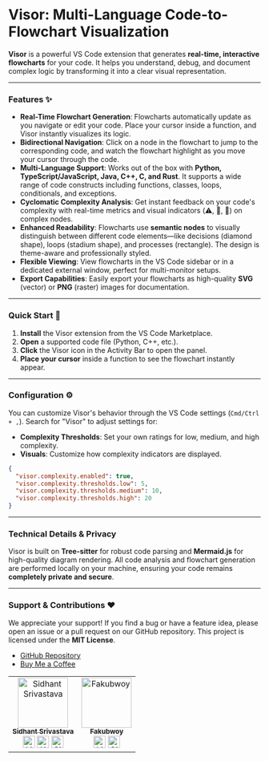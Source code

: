 # Visor: Multi-Language Code-to-Flowchart Visualization

**Visor** is a powerful VS Code extension that generates **real-time, interactive flowcharts** for your code. It helps you understand, debug, and document complex logic by transforming it into a clear visual representation.

-----

### Features ✨

  * **Real-Time Flowchart Generation**: Flowcharts automatically update as you navigate or edit your code. Place your cursor inside a function, and Visor instantly visualizes its logic.
  * **Bidirectional Navigation**: Click on a node in the flowchart to jump to the corresponding code, and watch the flowchart highlight as you move your cursor through the code.
  * **Multi-Language Support**: Works out of the box with **Python, TypeScript/JavaScript, Java, C++, C, and Rust**. It supports a wide range of code constructs including functions, classes, loops, conditionals, and exceptions.
  * **Cyclomatic Complexity Analysis**: Get instant feedback on your code's complexity with real-time metrics and visual indicators (⚠️, 🔴, 🚨) on complex nodes.
  * **Enhanced Readability**: Flowcharts use **semantic nodes** to visually distinguish between different code elements—like decisions (diamond shape), loops (stadium shape), and processes (rectangle). The design is theme-aware and professionally styled.
  * **Flexible Viewing**: View flowcharts in the VS Code sidebar or in a dedicated external window, perfect for multi-monitor setups.
  * **Export Capabilities**: Easily export your flowcharts as high-quality **SVG** (vector) or **PNG** (raster) images for documentation.

-----

### Quick Start 🚀

1.  **Install** the Visor extension from the VS Code Marketplace.
2.  **Open** a supported code file (Python, C++, etc.).
3.  **Click** the Visor icon in the Activity Bar to open the panel.
4.  **Place your cursor** inside a function to see the flowchart instantly appear.

-----

### Configuration ⚙️

You can customize Visor's behavior through the VS Code settings (`Cmd/Ctrl + ,`). Search for "Visor" to adjust settings for:

  * **Complexity Thresholds**: Set your own ratings for low, medium, and high complexity.
  * **Visuals**: Customize how complexity indicators are displayed.

<!-- end list -->

```json
{
  "visor.complexity.enabled": true,
  "visor.complexity.thresholds.low": 5,
  "visor.complexity.thresholds.medium": 10,
  "visor.complexity.thresholds.high": 20
}
```

-----

### Technical Details & Privacy

Visor is built on **Tree-sitter** for robust code parsing and **Mermaid.js** for high-quality diagram rendering. All code analysis and flowchart generation are performed locally on your machine, ensuring your code remains **completely private and secure**.

-----

### Support & Contributions ❤️

We appreciate your support\! If you find a bug or have a feature idea, please open an issue or a pull request on our GitHub repository. This project is licensed under the **MIT License**.

  - [GitHub Repository](https://github.com/sidhant-sriv/visor.git)
  - [Buy Me a Coffee](https://buymeacoffee.com/sidsodsud)

<table>
  <tr>
    <td align="center">
      <a href="https://github.com/sidhant-sriv">
        <img src="https://avatars.githubusercontent.com/sidhant-sriv" width="100px;" alt="Sidhant Srivastava"/>
        <br />
        <sub><b>Sidhant Srivastava</b></sub>
      </a>
      <br />
      <a href="https://www.linkedin.com/in/sidhant-srivastava-41803620b/" title="LinkedIn"><img src="https://cdn.jsdelivr.net/gh/devicons/devicon/icons/linkedin/linkedin-original.svg" width="24px" alt="LinkedIn"/></a>
      <a href="https://x.com/sidsodsudx" title="X"><img src="https://cdn.jsdelivr.net/gh/simple-icons/simple-icons/icons/x.svg" width="24px" alt="X"/></a>
      <a href="https://github.com/sidhant-sriv" title="GitHub"><img src="https://cdn.jsdelivr.net/gh/devicons/devicon/icons/github/github-original.svg" width="24px" alt="GitHub"/></a>
    </td>
    <td align="center">
      <a href="https://github.com/fakubwoy">
        <img src="https://avatars.githubusercontent.com/fakubwoy" width="100px;" alt="Fakubwoy"/>
        <br />
        <sub><b>Fakubwoy</b></sub>
      </a>
      <br />
      <a href="https://www.linkedin.com/in/farhaan-khan-1629202b8/" title="LinkedIn"><img src="https://cdn.jsdelivr.net/gh/devicons/devicon/icons/linkedin/linkedin-original.svg" width="24px" alt="LinkedIn"/></a>
      <a href="https://github.com/fakubwoy" title="GitHub"><img src="https://cdn.jsdelivr.net/gh/devicons/devicon/icons/github/github-original.svg" width="24px" alt="GitHub"/></a>
    </td>
  </tr>
</table>